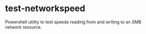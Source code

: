 # test-networkspeed
Powershell utility to test speeds reading from and writing to an SMB network resource.

